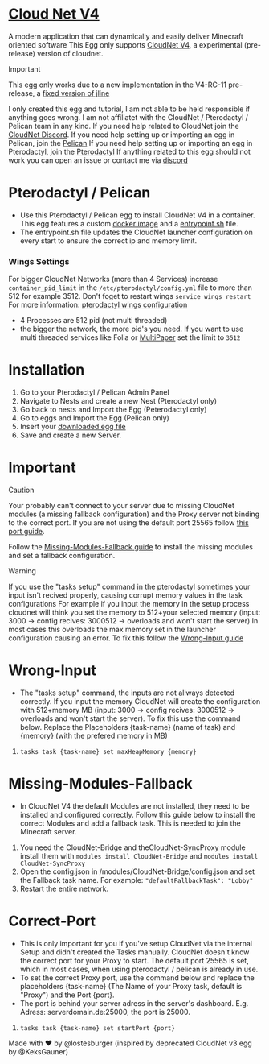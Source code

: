 # [Cloud Net V4](https://cloudnetservice.io/)
A modern application that can dynamically and easily deliver Minecraft oriented software
This Egg only supports [CloudNet V4](https://github.com/CloudNetService/CloudNet/releases), a experimental (pre-release) version of cloudnet.

> [!IMPORTANT] 
> This egg only works due to a new implementation in the V4-RC-11 pre-release, a [fixed version of jline](https://github.com/CloudNetService/CloudNet/pull/1441)
> 
> I only created this egg and tutorial, I am not able to be held responsible if anything goes wrong. I am not affiliatet with the CloudNet / Pterodactyl / Pelican team in any kind. 
> If you need help related to CloudNet join the [CloudNet Discord](https://discord.gg/Qr6eRtNUT6). 
> If you need help setting up or importing an egg in Pelican, join the [Pelican](https://discord.gg/pelican-panel)
> If you need help setting up or importing an egg in Pterodactyl, join the [Pterodactyl](https://discord.gg/YM9A4PPM8h)
> If anything related to this egg should not work you can open an issue or contact me via [discord](https://discord.com/channels/@me/740233346919170058)

# Pterodactyl / Pelican
* Use this Pterodactyl / Pelican egg to install CloudNet V4 in a container. This egg features a custom [docker image](https://github.com/Lostes-Burger/docker/blob/main/pterodactyl/images/cloudnet/dockerfile) and a [entrypoint.sh](https://github.com/Lostes-Burger/docker/blob/main/pterodactyl/images/cloudnet/entrypoint.sh) file.
* The entrypoint.sh file updates the CloudNet launcher configuration on every start to ensure the correct ip and memory limit.

### Wings Settings
For bigger CloudNet Networks (more than 4 Services) increase `container_pid_limit` in the `/etc/pterodactyl/config.yml` file to more than 512 for example 3512. Don't foget to restart wings `service wings restart`\
For more information: [pterodactyl wings configuration](https://pterodactyl.io/wings/1.0/configuration.html#container-pid-limit)
- 4 Processes are 512 pid (not multi threaded)
- the bigger the network, the more pid's you need. If you want to use multi threaded services like Folia or [MultiPaper](https://github.com/Lostes-Burger/Docker/tree/main/pterodactyl/eggs/CloudNet%2BMP) set the limit to `3512`

# Installation
1. Go to your Pterodactyl / Pelican Admin Panel
2. Navigate to Nests and create a new Nest (Pterodactyl only)
3. Go back to nests and Import the Egg (Peterodactyl only)
3. Go to eggs and Import the Egg (Pelican only)
4. Insert your [downloaded egg file](https://github.com/Lostes-Burger/docker/blob/main/pterodactyl/eggs/cloudnet/egg-CloudNetV4.json)
5. Save and create a new Server.

# Important
> [!CAUTION]
> Your probably can't connect to your server due to missing CloudNet modules (a missing fallback configuration) and the Proxy server not binding to the correct port. If you are not using the default port 25565 follow [this port guide](https://github.com/Lostes-Burger/Docker/tree/main/pterodactyl/eggs/cloudnet#correct-port).
> 
> Follow the [Missing-Modules-Fallback guide](https://github.com/Lostes-Burger/Docker/tree/main/pterodactyl/eggs/cloudnet#missing-modules-fallback) to install the missing modules and set a fallback configuration.


> [!WARNING]
> If you use the "tasks setup" command in the pterodactyl sometimes your input isn't recived properly, causing corrupt memory values in the task configurations 
> For example if you input the memory in the setup process cloudnet will think you set the memory to 512+your selected memory (input: 3000 -> config recives: 3000512 -> overloads and won't start the server)
> In most cases this overloads the max memory set in the launcher configuration causing an error. To fix this follow the [Wrong-Input guide](https://github.com/Lostes-Burger/Docker/tree/main/pterodactyl/eggs/cloudnet#wrong-input)
  
# Wrong-Input
* The "tasks setup" command, the inputs are not allways detected correctly. If you input the memory CloudNet will create the configuration with 512+memory MB (input: 3000 -> config recives: 3000512 -> overloads and won't start the server). To fix this use the command below. Replace the Placeholders {task-name} (name of task) and {memory} (with the prefered memory in MB)
1. `tasks task {task-name} set maxHeapMemory {memory}`

# Missing-Modules-Fallback
* In CloudNet V4 the default Modules are not installed, they need to be installed and configured correctly. Follow this guide below to install the correct Modules and add a fallback task. This is needed to join the Minecraft server.
1. You need the CloudNet-Bridge and theCloudNet-SyncProxy module install them with `modules install CloudNet-Bridge` and `modules install CloudNet-SyncProxy`
2. Open the config.json in /modules/CloudNet-Bridge/config.json and set the Fallback task name. For example: `"defaultFallbackTask": "Lobby"`
3. Restart the entire network.

# Correct-Port
* This is only important for you if you've setup CloudNet via the internal Setup and didn't created the Tasks manually. CloudNet doesn't know the correct port for your Proxy to start. The default port 25565 is set, which in most cases, when using pterodactyl / pelican is already in use.
* To set the correct Proxy port, use the command below and replace the placeholders {task-name} (The Name of your Proxy task, default is "Proxy") and the Port {port}. 
* The port is behind your server adress in the server's dashboard. E.g. Adress: serverdomain.de:25000, the port is 25000.
1. `tasks task {task-name} set startPort {port}`

Made with ❤️ by @lostesburger (inspired by deprecated CloudNet v3 egg by @KeksGauner)